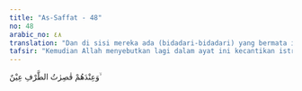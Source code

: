 ```yaml
---
title: "As-Saffat - 48"
no: 48
arabic_no: ٤٨
translation: "Dan di sisi mereka ada (bidadari-bidadari) yang bermata indah, dan membatasi pandangannya,"
tafsir: "Kemudian Allah menyebutkan lagi dalam ayat ini kecantikan istri ahli-ahli surga sebagai penyempurnaan terhadap nikmat yang diberikan Tuhan kepada mereka di akhirat. Istri-istri mereka itu merupakan bidadari-bidadari yang cantik, tidak suka melihat orang-orang yang bukan suaminya, matanya jeli, kulitnya putih kuning bersih seperti warna telur burung unta yang belum pernah disentuh orang-orang dan belum dikotori debu. Warna kulit perempuan demikian sangat disenangi oleh orang Arab.\n\nPada ayat yang lain digambarkan para bidadari itu bagaikan mutiara. Firman Allah:\n\nDan ada bidadari-bidadari yang bermata indah, laksana mutiara yang tersimpan baik. (al-Waqi'ah/56: 22-23)"
---
```

وَعِنْدَهُمْ قٰصِرٰتُ الطَّرْفِ عِيْنٌ ۙ